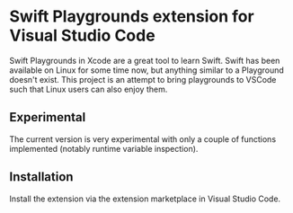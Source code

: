 
# Swift Playgrounds extension for Visual Studio Code

Swift Playgrounds in Xcode are a great tool to learn Swift. Swift has been available on Linux for some time now, but anything similar to a Playground doesn't exist. This project is an attempt to bring playgrounds to VSCode such that Linux users can also enjoy them.

## Experimental

The current version is very experimental with only a couple of functions implemented (notably runtime variable inspection).

## Installation

Install the extension via the extension marketplace in Visual Studio Code.
